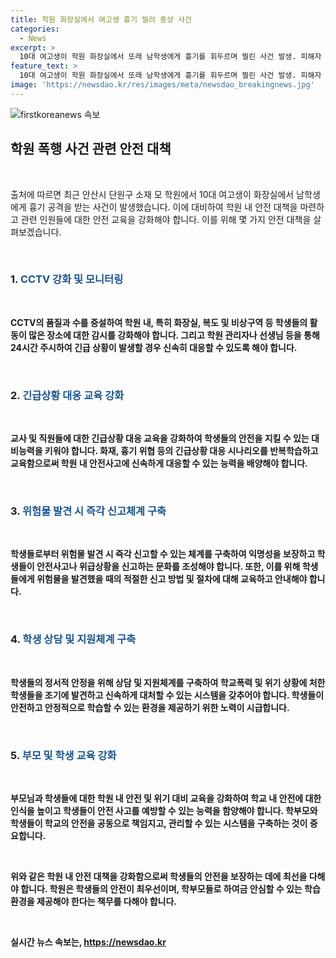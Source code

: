 ```yaml
---
title: 학원 화장실에서 여고생 흉기 찔려 중상 사건
categories:
  - News
excerpt: >
  10대 여고생이 학원 화장실에서 또래 남학생에게 흉기를 휘두르며 찔린 사건 발생. 피해자 A양은 중상을 입고 병원으로 옮겨졌고, 용의자 B군은 사건 현장에서 발견되며 의식을 잃은 상태. 경찰은 B군이 범행 후 극단적 선택을 한 것으로 추정하고, A양과 B군의 관계 등에 대해 조사 중. 사건 발생 장소는 경찰에 의해 밀폐 조사 중.
feature_text: >
  10대 여고생이 학원 화장실에서 또래 남학생에게 흉기를 휘두르며 찔린 사건 발생. 피해자 A양은 중상을 입고 병원으로 옮겨졌고, 용의자 B군은 사건 현장에서 발견되며 의식을 잃은 상태. 경찰은 B군이 범행 후 극단적 선택을 한 것으로 추정하고, A양과 B군의 관계 등에 대해 조사 중. 사건 발생 장소는 경찰에 의해 밀폐 조사 중.
image: 'https://newsdao.kr/res/images/meta/newsdao_breakingnews.jpg'
---
```


<p><img src="https://newsdao.kr/res/images/meta/newsdao_breakingnews.jpg" alt="firstkoreanews 속보" /></p>

<h2 data-ke-size="size26">학원 폭행 사건 관련 안전 대책</h2>

<p data-ke-size="size16">&nbsp;</p>

<p>출처에 따르면 최근 안산시 단원구 소재 모 학원에서 10대 여고생이 화장실에서 남학생에게 흉기 공격을 받는 사건이 발생했습니다. 이에 대비하여 학원 내 안전 대책을 마련하고 관련 인원들에 대한 안전 교육을 강화해야 합니다. 이를 위해 몇 가지 안전 대책을 살펴보겠습니다.</p>

<p data-ke-size="size16">&nbsp;</p>

<h3 data-ke-size="size24">1. <b><span style="color: #1a5490;">CCTV 강화 및 모니터링</span><b></h3>

<p data-ke-size="size16">&nbsp;</p>

<p>CCTV의 품질과 수를 증설하여 학원 내, 특히 화장실, 복도 및 비상구역 등 학생들의 활동이 많은 장소에 대한 감시를 강화해야 합니다. 그리고 학원 관리자나 선생님 등을 통해 24시간 주시하여 긴급 상황이 발생할 경우 신속히 대응할 수 있도록 해야 합니다.</p>

<p data-ke-size="size16">&nbsp;</p>

<h3 data-ke-size="size24">2. <b><span style="color: #1a5490;">긴급상황 대응 교육 강화</span><b></h3>

<p data-ke-size="size16">&nbsp;</p>

<p>교사 및 직원들에 대한 긴급상황 대응 교육을 강화하여 학생들의 안전을 지킬 수 있는 대비능력을 키워야 합니다. 화재, 흉기 위협 등의 긴급상황 대응 시나리오를 반복학습하고 교육함으로써 학원 내 안전사고에 신속하게 대응할 수 있는 능력을 배양해야 합니다.</p>

<p data-ke-size="size16">&nbsp;</p>

<h3 data-ke-size="size24">3. <b><span style="color: #1a5490;">위험물 발견 시 즉각 신고체계 구축</span><b></h3>

<p data-ke-size="size16">&nbsp;</p>

<p>학생들로부터 위험물 발견 시 즉각 신고할 수 있는 체계를 구축하여 익명성을 보장하고 학생들이 안전사고나 위급상황을 신고하는 문화를 조성해야 합니다. 또한, 이를 위해 학생들에게 위험물을 발견했을 때의 적절한 신고 방법 및 절차에 대해 교육하고 안내해야 합니다.</p>

<p data-ke-size="size16">&nbsp;</p>

<h3 data-ke-size="size24">4. <b><span style="color: #1a5490;">학생 상담 및 지원체계 구축</span><b></h3>

<p data-ke-size="size16">&nbsp;</p>

<p>학생들의 정서적 안정을 위해 상담 및 지원체계를 구축하여 학교폭력 및 위기 상황에 처한 학생들을 조기에 발견하고 신속하게 대처할 수 있는 시스템을 갖추어야 합니다. 학생들이 안전하고 안정적으로 학습할 수 있는 환경을 제공하기 위한 노력이 시급합니다.</p>

<p data-ke-size="size16">&nbsp;</p>

<h3 data-ke-size="size24">5. <b><span style="color: #1a5490;">부모 및 학생 교육 강화</span><b></h3>

<p data-ke-size="size16">&nbsp;</p>

<p>부모님과 학생들에 대한 학원 내 안전 및 위기 대비 교육을 강화하여 학교 내 안전에 대한 인식을 높이고 학생들이 안전 사고를 예방할 수 있는 능력을 함양해야 합니다. 학부모와 학생들이 학교의 안전을 공동으로 책임지고, 관리할 수 있는 시스템을 구축하는 것이 중요합니다.</p>

<p data-ke-size="size16">&nbsp;</p>

<p>위와 같은 학원 내 안전 대책을 강화함으로써 학생들의 안전을 보장하는 데에 최선을 다해야 합니다. 학원은 학생들의 안전이 최우선이며, 학부모들로 하여금 안심할 수 있는 학습 환경을 제공해야 한다는 책무를 다해야 합니다.</p>

<p data-ke-size="size16">&nbsp;</p>
실시간 뉴스 속보는, <a href="https://newsdao.kr" rel="dofollow">https://newsdao.kr</a>


